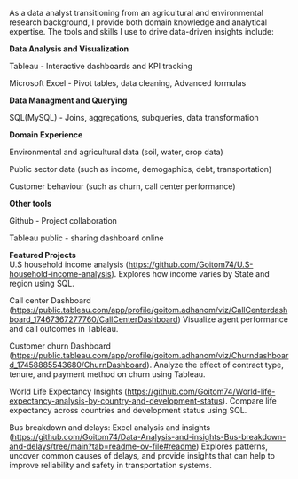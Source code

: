 As a data analyst transitioning from an agricultural and environmental research background, I provide both domain knowledge and analytical expertise. The tools and skills I use to drive data-driven insights include:

**Data Analysis and Visualization**                                                                                                                                                                                    

Tableau - Interactive dashboards and KPI tracking

Microsoft Excel - Pivot tables, data cleaning, Advanced formulas

**Data Managment and Querying**

SQL(MySQL) - Joins, aggregations, subqueries, data transformation

**Domain Experience**

Environmental and agricultural data (soil, water, crop data)

Public sector data (such as income, demogaphics, debt, transportation)

Customer behaviour (such as churn, call center performance)

**Other tools**

Github - Project collaboration

Tableau public - sharing dashboard online                                                                                                                                                                           


**Featured Projects**                                                                                                                                                                                                
U.S household income analysis (https://github.com/Goitom74/U.S-household-income-analysis). 
Explores how income varies by State and region using SQL.

Call center Dashboard (https://public.tableau.com/app/profile/goitom.adhanom/viz/CallCenterdashboard_17467367277760/CallCenterDashboard)                                                                           Visualize agent performance and call outcomes in Tableau.

Customer churn Dashboard (https://public.tableau.com/app/profile/goitom.adhanom/viz/Churndashboard_17458885543680/ChurnDashboard).                                                                                  Analyze the effect of contract type, tenure, and payment method on churn using Tableau.

World Life Expectancy Insights (https://github.com/Goitom74/World-life-expectancy-analysis-by-country-and-development-status).                                                                                      Compare life expectancy across countries and development status using SQL.

Bus breakdown and delays: Excel analysis and insights (https://github.com/Goitom74/Data-Analysis-and-insights-Bus-breakdown-and-delays/tree/main?tab=readme-ov-file#readme)                                          Explores patterns, uncover common causes of delays, and provide insights that can help to improve reliability and safety in transportation systems.


